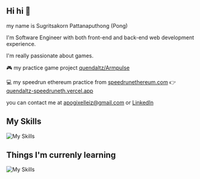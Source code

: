 ## Hi hi 👋

my name is Sugritsakorn Pattanaputhong (Pong)

I'm Software Engineer with both front-end and back-end web development experience.

I'm really passionate about games.

🎮 my practice game project [quendaltz/Armpulse](https://github.com/quendaltz/Armpulse)

💻 my speedrun ethereum practice from [speedrunethereum.com](https://speedrunethereum.com) 👉 [quendaltz-speedruneth.vercel.app](https://quendaltz-speedruneth.vercel.app)

you can contact me at [apogixelleiz@gmail.com](mailto:apogixelleiz@gmail.com) or [LinkedIn](https://www.linkedin.com/in/sugritsakorn-pattanaputhong-5364a41ba)

## My Skills
![My Skills](https://skillicons.dev/icons?i=ts,cpp,go,python)

## Things I'm currenly learning
![My Skills](https://skillicons.dev/icons?i=unreal,rust)
